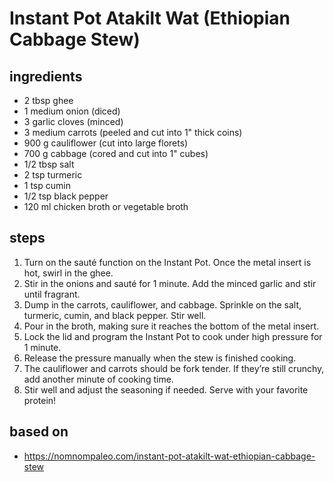 # Instant Pot Atakilt Wat (Ethiopian Cabbage Stew)

## ingredients

- 2 tbsp ghee
- 1 medium onion (diced)
- 3 garlic cloves (minced)
- 3 medium carrots (peeled and cut into 1" thick coins)
- 900 g cauliflower (cut into large florets)
- 700 g cabbage (cored and cut into 1" cubes)
- 1/2 tbsp salt
- 2 tsp turmeric
- 1 tsp cumin
- 1/2 tsp black pepper
- 120 ml chicken broth or vegetable broth

## steps

1. Turn on the sauté function on the Instant Pot. Once the metal insert is hot, swirl in the ghee.
2. Stir in the onions and sauté for 1 minute. Add the minced garlic and stir until fragrant.
3. Dump in the carrots, cauliflower, and cabbage. Sprinkle on the salt, turmeric, cumin, and black pepper. Stir well.
4. Pour in the broth, making sure it reaches the bottom of the metal insert.
5. Lock the lid and program the Instant Pot to cook under high pressure for 1 minute.
6. Release the pressure manually when the stew is finished cooking.
7. The cauliflower and carrots should be fork tender. If they’re still crunchy, add another minute of cooking time.
8. Stir well and adjust the seasoning if needed. Serve with your favorite protein!

## based on

- https://nomnompaleo.com/instant-pot-atakilt-wat-ethiopian-cabbage-stew
